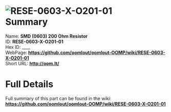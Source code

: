 
![RESE-0603-X-O201-01](https://github.com/oomlout/oomlout-OOMP/blob/master/parts/RESE-0603-X-O201-01/RESE-0603-X-O201-01_420.jpg)   
Summary
=================
  
Name: __SMD (0603) 200 Ohm Resistor__    
ID: __RESE-0603-X-O201-01__   
Hex ID: ____   
WebPage: __https://github.com/oomlout/oomlout-OOMP/wiki/RESE-0603-X-O201-01__   
Short URL: __http://oom.lt/__   

Full Details
==========================
Full summary of this part can be found in the wiki:   
__https://github.com/oomlout/oomlout-OOMP/wiki/RESE-0603-X-O201-01__    

